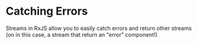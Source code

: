 # Catching Errors

Streams in RxJS allow you to easily catch errors and return other streams (on in this case, a stream that return an "error" component!)
